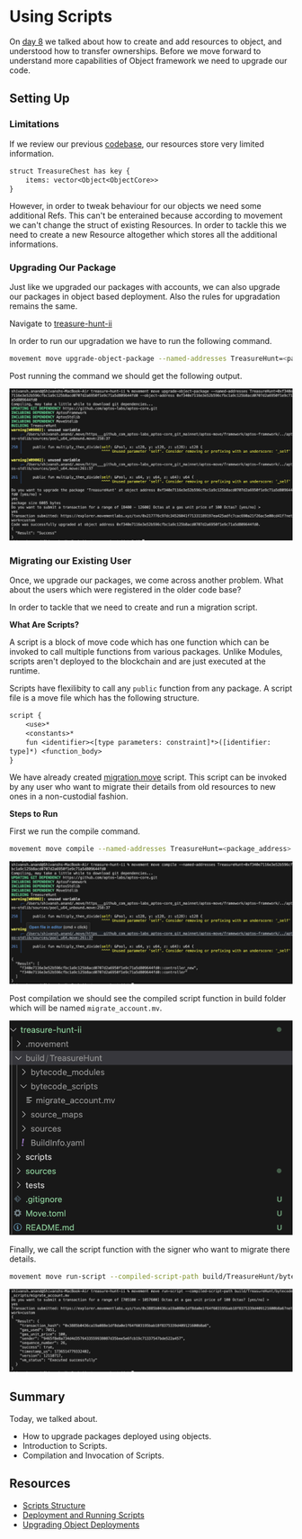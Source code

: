 # Using Scripts

On [day 8](ObjectBasics.md) we talked about how to create and add resources to object, and understood how to transfer ownerships. Before we move forward to understand more capabilities of Object framework we need to upgrade our code.

## Setting Up

### Limitations

If we review our previous [codebase](../demos/treasure-hunt), our resources store very limited information.

```Move
struct TreasureChest has key {
    items: vector<Object<ObjectCore>>
}
```

However, in order to tweak behaviour for our objects we need some additional Refs. This can't be enterained because according to movement we can't change the struct of existing Resources. In order to tackle this we need to create a new Resource altogether which stores all the additional informations.

### Upgrading Our Package

Just like we upgraded our packages with accounts, we can also upgrade our packages in object based deployment. Also the rules for upgradation remains the same.

Navigate to [treasure-hunt-ii](../demos/treasure-hunt-ii)

In order to run our upgradation we have to run the following command.

```bash
movement move upgrade-object-package --named-addresses TreasureHunt=<package_address> --object-address <package_address>
```

Post running the command we should get the following output.

![](assets/object-upgrade.png)

### Migrating our Existing User

Once, we upgrade our packages, we come across another problem. What about the users which were registered in the older code base?

In order to tackle that we need to create and run a migration script.

**What Are Scripts?**

A script is a block of move code which has one function which can be invoked to call multiple functions from various packages. Unlike Modules, scripts aren't deployed to the blockchain and are just executed at the runtime.

Scripts have flexilibity to call any `public` function from any package. A script file is a move file which has the following structure.

```Move
script {
    <use>*
    <constants>*
    fun <identifier><[type parameters: constraint]*>([identifier: type]*) <function_body>
}
```

We have already created [migration.move](../demos/treasure-hunt-ii/sources/migration.move) script. This script can be invoked by any user who want to migrate their details from old resources to new ones in a non-custodial fashion.

**Steps to Run**

First we run the compile command.

```bash
movement move compile --named-addresses TreasureHunt=<package_address>
```

![](assets/object-compile.png)

Post compilation we should see the compiled script function in build folder which will be named `migrate_account.mv`.

![](assets/20250110_192341_image.png)

Finally, we call the script function with the signer who want to migrate there details.

```bash
movement move run-script --compiled-script-path build/TreasureHunt/bytecode_scripts/migrate_account.mv
```

![](assets/20250110_192502_image.png)

## Summary

Today, we talked about.

- How to upgrade packages deployed using objects.
- Introduction to Scripts.
- Compilation and Invocation of Scripts.

## Resources

- [Scripts Structure](https://aptos.dev/en/build/smart-contracts/book/modules-and-scripts#scripts)
- [Deployment and Running Scripts](https://aptos.dev/en/build/smart-contracts/scripts/script-tutorial)
- [Upgrading Object Deployments]()
